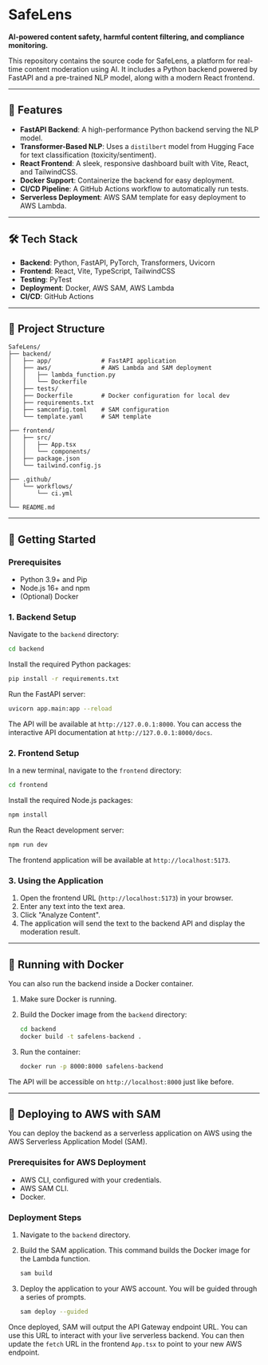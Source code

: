# SafeLens

**AI-powered content safety, harmful content filtering, and compliance monitoring.**

This repository contains the source code for SafeLens, a platform for real-time content moderation using AI. It includes a Python backend powered by FastAPI and a pre-trained NLP model, along with a modern React frontend.

---

## 🚀 Features

-   **FastAPI Backend**: A high-performance Python backend serving the NLP model.
-   **Transformer-Based NLP**: Uses a `distilbert` model from Hugging Face for text classification (toxicity/sentiment).
-   **React Frontend**: A sleek, responsive dashboard built with Vite, React, and TailwindCSS.
-   **Docker Support**: Containerize the backend for easy deployment.
-   **CI/CD Pipeline**: A GitHub Actions workflow to automatically run tests.
-   **Serverless Deployment**: AWS SAM template for easy deployment to AWS Lambda.

---

## 🛠️ Tech Stack

-   **Backend**: Python, FastAPI, PyTorch, Transformers, Uvicorn
-   **Frontend**: React, Vite, TypeScript, TailwindCSS
-   **Testing**: PyTest
-   **Deployment**: Docker, AWS SAM, AWS Lambda
-   **CI/CD**: GitHub Actions

---

## 📂 Project Structure

```
SafeLens/
├── backend/
│   ├── app/              # FastAPI application
│   ├── aws/              # AWS Lambda and SAM deployment
│   │   ├── lambda_function.py
│   │   └── Dockerfile
│   ├── tests/
│   ├── Dockerfile        # Docker configuration for local dev
│   ├── requirements.txt
│   ├── samconfig.toml    # SAM configuration
│   └── template.yaml     # SAM template
│
├── frontend/
│   ├── src/
│   │   ├── App.tsx
│   │   └── components/
│   ├── package.json
│   └── tailwind.config.js
│
├── .github/
│   └── workflows/
│       └── ci.yml
│
└── README.md
```

---

## 🏁 Getting Started

### Prerequisites

-   Python 3.9+ and Pip
-   Node.js 16+ and npm
-   (Optional) Docker

### 1. Backend Setup

Navigate to the `backend` directory:

```bash
cd backend
```

Install the required Python packages:

```bash
pip install -r requirements.txt
```

Run the FastAPI server:

```bash
uvicorn app.main:app --reload
```

The API will be available at `http://127.0.0.1:8000`. You can access the interactive API documentation at `http://127.0.0.1:8000/docs`.

### 2. Frontend Setup

In a new terminal, navigate to the `frontend` directory:

```bash
cd frontend
```

Install the required Node.js packages:

```bash
npm install
```

Run the React development server:

```bash
npm run dev
```

The frontend application will be available at `http://localhost:5173`.

### 3. Using the Application

1.  Open the frontend URL (`http://localhost:5173`) in your browser.
2.  Enter any text into the text area.
3.  Click "Analyze Content".
4.  The application will send the text to the backend API and display the moderation result.

---

## 🐳 Running with Docker

You can also run the backend inside a Docker container.

1.  Make sure Docker is running.
2.  Build the Docker image from the `backend` directory:

    ```bash
    cd backend
    docker build -t safelens-backend .
    ```

3.  Run the container:

    ```bash
    docker run -p 8000:8000 safelens-backend
    ```

The API will be accessible on `http://localhost:8000` just like before.

---
## 🚀 Deploying to AWS with SAM

You can deploy the backend as a serverless application on AWS using the AWS Serverless Application Model (SAM).

### Prerequisites for AWS Deployment

-   AWS CLI, configured with your credentials.
-   AWS SAM CLI.
-   Docker.

### Deployment Steps

1.  Navigate to the `backend` directory.
2.  Build the SAM application. This command builds the Docker image for the Lambda function.

    ```bash
    sam build
    ```

3.  Deploy the application to your AWS account. You will be guided through a series of prompts.

    ```bash
    sam deploy --guided
    ```

Once deployed, SAM will output the API Gateway endpoint URL. You can use this URL to interact with your live serverless backend. You can then update the `fetch` URL in the frontend `App.tsx` to point to your new AWS endpoint.
